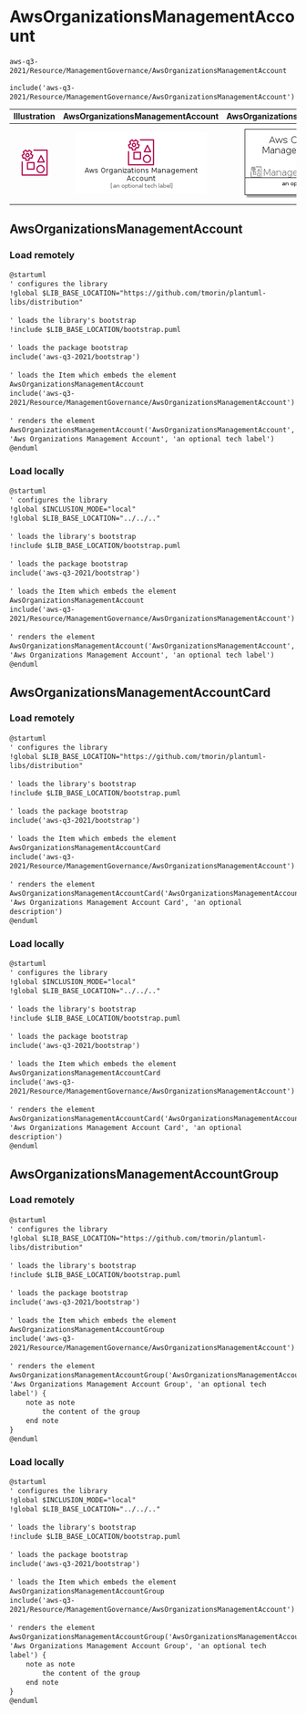 # AwsOrganizationsManagementAccount


```text
aws-q3-2021/Resource/ManagementGovernance/AwsOrganizationsManagementAccount
```

```text
include('aws-q3-2021/Resource/ManagementGovernance/AwsOrganizationsManagementAccount')
```



| Illustration | AwsOrganizationsManagementAccount | AwsOrganizationsManagementAccountCard | AwsOrganizationsManagementAccountGroup |
| :---: | :---: | :---: | :---: |
| ![illustration for Illustration](../../../aws-q3-2021/Resource/ManagementGovernance/AwsOrganizationsManagementAccount.png) | ![illustration for AwsOrganizationsManagementAccount](../../../aws-q3-2021/Resource/ManagementGovernance/AwsOrganizationsManagementAccount.Local.png) | ![illustration for AwsOrganizationsManagementAccountCard](../../../aws-q3-2021/Resource/ManagementGovernance/AwsOrganizationsManagementAccountCard.Local.png) | ![illustration for AwsOrganizationsManagementAccountGroup](../../../aws-q3-2021/Resource/ManagementGovernance/AwsOrganizationsManagementAccountGroup.Local.png) |




## AwsOrganizationsManagementAccount

### Load remotely
```plantuml
@startuml
' configures the library
!global $LIB_BASE_LOCATION="https://github.com/tmorin/plantuml-libs/distribution"

' loads the library's bootstrap
!include $LIB_BASE_LOCATION/bootstrap.puml

' loads the package bootstrap
include('aws-q3-2021/bootstrap')

' loads the Item which embeds the element AwsOrganizationsManagementAccount
include('aws-q3-2021/Resource/ManagementGovernance/AwsOrganizationsManagementAccount')

' renders the element
AwsOrganizationsManagementAccount('AwsOrganizationsManagementAccount', 'Aws Organizations Management Account', 'an optional tech label')
@enduml
```

### Load locally
```plantuml
@startuml
' configures the library
!global $INCLUSION_MODE="local"
!global $LIB_BASE_LOCATION="../../.."

' loads the library's bootstrap
!include $LIB_BASE_LOCATION/bootstrap.puml

' loads the package bootstrap
include('aws-q3-2021/bootstrap')

' loads the Item which embeds the element AwsOrganizationsManagementAccount
include('aws-q3-2021/Resource/ManagementGovernance/AwsOrganizationsManagementAccount')

' renders the element
AwsOrganizationsManagementAccount('AwsOrganizationsManagementAccount', 'Aws Organizations Management Account', 'an optional tech label')
@enduml
```

## AwsOrganizationsManagementAccountCard

### Load remotely
```plantuml
@startuml
' configures the library
!global $LIB_BASE_LOCATION="https://github.com/tmorin/plantuml-libs/distribution"

' loads the library's bootstrap
!include $LIB_BASE_LOCATION/bootstrap.puml

' loads the package bootstrap
include('aws-q3-2021/bootstrap')

' loads the Item which embeds the element AwsOrganizationsManagementAccountCard
include('aws-q3-2021/Resource/ManagementGovernance/AwsOrganizationsManagementAccount')

' renders the element
AwsOrganizationsManagementAccountCard('AwsOrganizationsManagementAccountCard', 'Aws Organizations Management Account Card', 'an optional description')
@enduml
```

### Load locally
```plantuml
@startuml
' configures the library
!global $INCLUSION_MODE="local"
!global $LIB_BASE_LOCATION="../../.."

' loads the library's bootstrap
!include $LIB_BASE_LOCATION/bootstrap.puml

' loads the package bootstrap
include('aws-q3-2021/bootstrap')

' loads the Item which embeds the element AwsOrganizationsManagementAccountCard
include('aws-q3-2021/Resource/ManagementGovernance/AwsOrganizationsManagementAccount')

' renders the element
AwsOrganizationsManagementAccountCard('AwsOrganizationsManagementAccountCard', 'Aws Organizations Management Account Card', 'an optional description')
@enduml
```

## AwsOrganizationsManagementAccountGroup

### Load remotely
```plantuml
@startuml
' configures the library
!global $LIB_BASE_LOCATION="https://github.com/tmorin/plantuml-libs/distribution"

' loads the library's bootstrap
!include $LIB_BASE_LOCATION/bootstrap.puml

' loads the package bootstrap
include('aws-q3-2021/bootstrap')

' loads the Item which embeds the element AwsOrganizationsManagementAccountGroup
include('aws-q3-2021/Resource/ManagementGovernance/AwsOrganizationsManagementAccount')

' renders the element
AwsOrganizationsManagementAccountGroup('AwsOrganizationsManagementAccountGroup', 'Aws Organizations Management Account Group', 'an optional tech label') {
    note as note
        the content of the group
    end note
}
@enduml
```

### Load locally
```plantuml
@startuml
' configures the library
!global $INCLUSION_MODE="local"
!global $LIB_BASE_LOCATION="../../.."

' loads the library's bootstrap
!include $LIB_BASE_LOCATION/bootstrap.puml

' loads the package bootstrap
include('aws-q3-2021/bootstrap')

' loads the Item which embeds the element AwsOrganizationsManagementAccountGroup
include('aws-q3-2021/Resource/ManagementGovernance/AwsOrganizationsManagementAccount')

' renders the element
AwsOrganizationsManagementAccountGroup('AwsOrganizationsManagementAccountGroup', 'Aws Organizations Management Account Group', 'an optional tech label') {
    note as note
        the content of the group
    end note
}
@enduml
```

